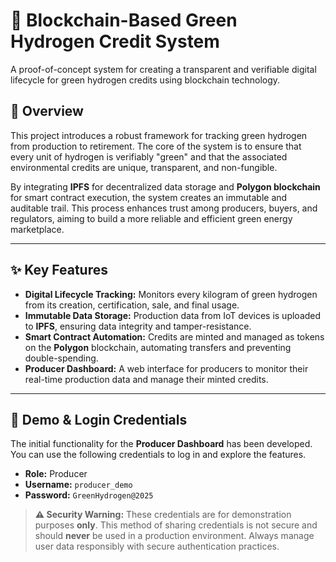 # 🌿 Blockchain-Based Green Hydrogen Credit System

A proof-of-concept system for creating a transparent and verifiable digital lifecycle for green hydrogen credits using blockchain technology.

## 📜 Overview

This project introduces a robust framework for tracking green hydrogen from production to retirement. The core of the system is to ensure that every unit of hydrogen is verifiably "green" and that the associated environmental credits are unique, transparent, and non-fungible.

By integrating **IPFS** for decentralized data storage and **Polygon blockchain** for smart contract execution, the system creates an immutable and auditable trail. This process enhances trust among producers, buyers, and regulators, aiming to build a more reliable and efficient green energy marketplace.

---

## ✨ Key Features

-   **Digital Lifecycle Tracking:** Monitors every kilogram of green hydrogen from its creation, certification, sale, and final usage.
-   **Immutable Data Storage:** Production data from IoT devices is uploaded to **IPFS**, ensuring data integrity and tamper-resistance.
-   **Smart Contract Automation:** Credits are minted and managed as tokens on the **Polygon** blockchain, automating transfers and preventing double-spending.
-   **Producer Dashboard:** A web interface for producers to monitor their real-time production data and manage their minted credits.

---

## 🚀 Demo & Login Credentials

The initial functionality for the **Producer Dashboard** has been developed. You can use the following credentials to log in and explore the features.

-   **Role:** Producer
-   **Username:** `producer_demo`
-   **Password:** `GreenHydrogen@2025`

> **⚠️ Security Warning:** These credentials are for demonstration purposes **only**. This method of sharing credentials is not secure and should **never** be used in a production environment. Always manage user data responsibly with secure authentication practices.
